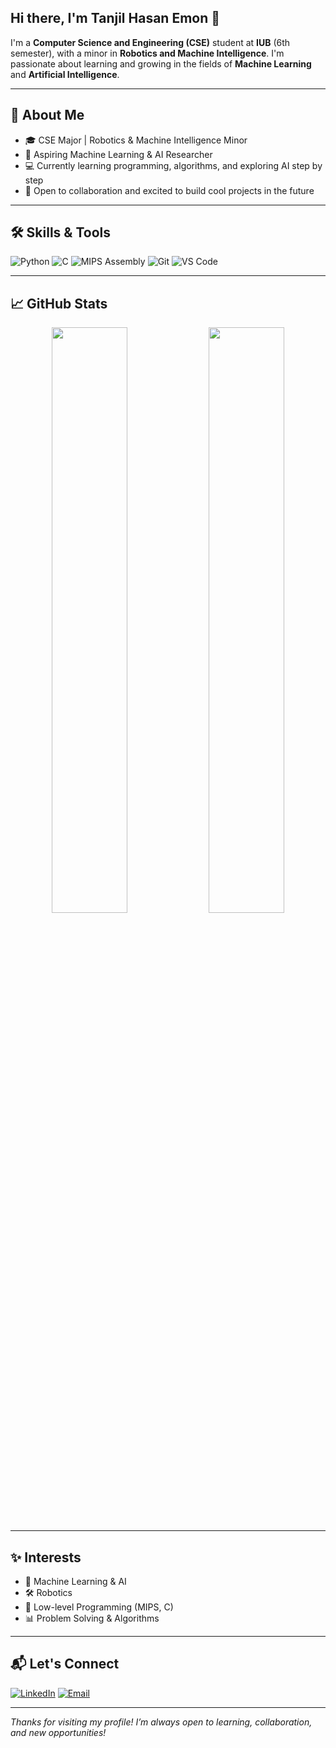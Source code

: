 ## Hi there, I'm Tanjil Hasan Emon 👋

I'm a **Computer Science and Engineering (CSE)** student at **IUB** (6th semester), with a minor in **Robotics and Machine Intelligence**. I'm passionate about learning and growing in the fields of **Machine Learning** and **Artificial Intelligence**.

---

## 🚀 About Me
- 🎓 CSE Major | Robotics & Machine Intelligence Minor
- 🤖 Aspiring Machine Learning & AI Researcher
- 💻 Currently learning programming, algorithms, and exploring AI step by step
- 🌱 Open to collaboration and excited to build cool projects in the future

---

## 🛠️ Skills & Tools
![Python](https://img.shields.io/badge/Python-3776AB?logo=python)
![C](https://img.shields.io/badge/C-Language-00599C?logo=c)
![MIPS Assembly](https://img.shields.io/badge/MIPS-Assembly-blue)
![Git](https://img.shields.io/badge/Git-F05032?logo=git)
![VS Code](https://img.shields.io/badge/VSCode-007ACC?logo=visual-studio-code)

---

## 📈 GitHub Stats
<p align="center">
  <img src="https://github-readme-stats.vercel.app/api?username=ttaannjjiill&show_icons=true&theme=tokyonight" width="49%" />
  <img src="https://github-readme-stats.vercel.app/api/top-langs/?username=ttaannjjiill&layout=compact&theme=tokyonight" width="49%" />
</p>

---

## ✨ Interests
- 🤖 Machine Learning & AI
- 🛠️ Robotics
- 💬 Low-level Programming (MIPS, C)
- 📊 Problem Solving & Algorithms

---

## 📬 Let's Connect
[![LinkedIn](https://img.shields.io/badge/LinkedIn-blue?logo=linkedin)](https://www.linkedin.com/in/tanjil-sarker-emon/)
[![Email](https://img.shields.io/badge/Email-D14836?logo=gmail&logoColor=white)](mailto:tanjilsarkeremon@gmail.com)

---

_Thanks for visiting my profile! I’m always open to learning, collaboration, and new opportunities!_
